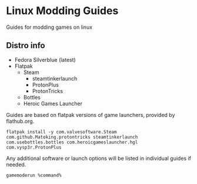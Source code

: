 # Linux Modding Guides

Guides for modding games on linux

## Distro info

- Fedora Silverblue (latest)
- Flatpak
  - Steam
    - steamtinkerlaunch
    - ProtonPlus
    - ProtonTricks
  - Bottles
  - Heroic Games Launcher


Guides are based on flatpak versions of game launchers, provided by flathub.org.

```
flatpak install -y com.valvesoftware.Steam com.github.Matoking.protontricks steamtinkerlaunch com.usebottles.bottles com.heroicgameslauncher.hgl com.vysp3r.ProtonPlus 
```

Any additional software or launch options will be listed in individual guides if needed.

```
gamemoderun %command%
```
